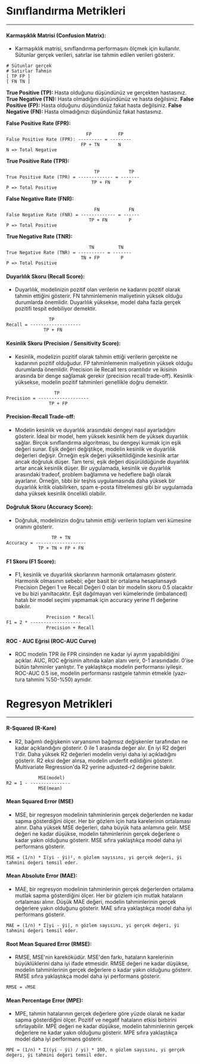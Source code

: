 # Sınıflandırma Metrikleri

---
#### Karmaşıklık Matrisi (Confusion Matrix):
- Karmaşıklık matrisi, sınıflandırma performasını ölçmek için kullanılır. Sütunlar gerçek verileri, satırlar ise tahmin edilen verileri gösterir.

```shell
# Sütunlar gerçek
# Satırlar Tahmin
[ TP FP ]
[ FN TN ]
```

**True Positive (TP):** Hasta olduğunu düşündünüz ve gerçekten hastasınız.
**True Negative (TN):** Hasta olmadığını düşündünüz ve hasta değilsiniz.
**False Positive (FP):** Hasta olduğunu düşündünüz fakat hasta değilsiniz.
**False Negative (FN):** Hasta olmadığınızı düşündünüz fakat hastasınız.

**False Positive Rate (FPR):** 

```shell
							  FP          FP
False Positive Rate (FPR): --------- = --------
							FP + TN       N 
N => Total Negative
```

**True Positive Rate (TPR):**

```shell
						         TP           TP
True Positive Rate (TPR) = ------------- = -------
								TP + FN       P
P => Total Positive
```

**False Negative Rate (FNR):**

```shell
						         FN           FN
False Negative Rate (FNR) = ------------- = ------
							   TP + FN        P
P => Total Positive
```

**True Negative Rate (TNR):**

```shell
							   TN         TN
True Negative Rate (TNR) = ---------- = -------
							TN + FP        P
P => Total Positive
```


#### Duyarlılık Skoru (Recall Score):
- Duyarlılık, modelinizin pozitif olan verilerin ne kadarını pozitif olarak tahmin ettiğini gösterir. FN tahminlemenin maliyetinin yüksek olduğu durumlarda önemlidir. Duyarlılık yüksekse, model daha fazla gerçek pozitifi tespit edebiliyor demektir.

```shell
		        TP
Recall = -------------------
			  TP + FN
```

#### Kesinlik Skoru (Precision / Sensitivity Score):
- Kesinlik, modelizin pozitif olarak tahmin ettiği verilerin gerçekte ne kadarının pozitif olduğudur. FP tahminlemenin maliyetinin yüksek olduğu durumlarda önemlidir. Precision ile Recall ters orantılıdır ve ikisinin arasında bir denge sağlamak gerekir (precision recall trade-off). Kesinlik yüksekse, modelin pozitif tahminleri genellikle doğru demektir.

```shell
		          TP
Precision = -------------------
				TP + FP
```

#### Precision-Recall Trade-off:
- Modelin kesinlik ve duyarlılık arasındaki dengeyi nasıl ayarladığını gösterir. İdeal bir model, hem yüksek kesinlik hem de yüksek duyarlılık sağlar. Birçok sınıflandırma algoritması, bu dengeyi kurmak için eşik değeri sunar. Eşik değeri değiştikçe, modelin kesinlik ve duyarlılık değerleri değişir. Örneğin eşik değeri yükseltildiğinde kesinlik artar ancak doğruluk düşer. Tam tersi, eşik değeri düşürüldüğünde duyarlılık artar ancak kesinlik düşer. Bir uygulamada, kesinlik ve duyarlılık arasındaki tradeof, problem bağlamına ve hedeflere bağlı olarak ayarlanır. Örneğin, tıbbi bir teşhis uygulamasında daha yüksek bir duyarlılık kritik olabilirken, spam e-posta filtrelemesi gibi bir uygulamada daha yüksek kesinlik öncelikli olabilir.
#### Doğruluk Skoru (Accuracy Score):
- Doğruluk, modelinizin doğru tahmin ettiği verilerin toplam veri kümesine oranını gösterir. 

```shell
		         TP + TN
Accuracy = -------------------
			TP + TN + FP + FN
```

#### F1 Skoru (F1 Score):
- F1, kesinlik ve duyarlılık skorlarının harmonik ortalamasını gösterir. Harmonik olmasının sebebi; eğer basit bir ortalama hesaplansaydı Precision Değeri 1 ve Recall Değeri 0 olan bir modelin skoru 0.5 olacaktır ve bu bizi yanıltacaktır. Eşit dağılmayan veri kümelerinde (imbalanced) hatalı bir model seçimi yapmamak için accuracy yerine f1 değerine bakılır.

```shell
		       Precision * Recall
F1 = 2 * -------------------
			   Precision + Recall
```

#### ROC - AUC Eğrisi (ROC-AUC Curve)
- ROC modelin TPR ile FPR cinsinden ne kadar iyi ayrım yapabildiğini açıklar. AUC, ROC eğrisinin altında kalan alanı verir, 0-1 arasındadır. 0'ise bütün tahminler yanlıştır. 1'e yaklaştıkça modelin performansı iyileşir. ROC-AUC 0.5 ise, modelin performansı rastgele tahmin etmekle (yazı-tura tahmini %50-%50) aynıdır.

# Regresyon Metrikleri

---
#### R-Squared (R-Kare)
- R2, bağımlı değişkenin varyansının bağımsız değişkenler tarafından ne kadar açıklandığını gösterir. 0 ile 1 arasında değer alır. En iyi R2 değeri 1'dir. Daha yüksek R2 değerleri modelin veriyi daha iyi açıkladığını gösterir. R2 eksi değer alırsa, modelin underfit edildiğini gösterir. Multivariate Regression'da R2 yerine adjusted-r2 değerine bakılır.

```shell
			MSE(model)
R2 = 1 - ---------------
			MSE(mean)
```
 
#### Mean Squared Error (MSE)
- MSE, bir regresyon modelinin tahminlerinin gerçek değerlerden ne kadar sapma gösterdiğini ölçer. Her bir gözlem için hata karelerinin ortalaması alınır. Daha yüksek MSE değerleri, daha büyük hata anlamına gelir. MSE değeri ne kadar düşükse, modelin tahminlerinin gerçek değerlere o kadar yakın olduğunu gösterir. MSE sıfıra yaklaştıkça model daha iyi performans gösterir.

```shell
MSE = (1/n) * Σ(yi - ŷi)², n gözlem sayısını, yi gerçek değeri, ŷi tahmini değeri temsil eder.
```

#### Mean Absolute Error (MAE):
- MAE, bir regresyon modelinin tahminlerinin gerçek değerlerden ortalama mutlak sapma gösterdiğini ölçer. Her bir gözlem için mutlak hataların ortalaması alınır. Düşük MAE değeri, modelin tahminlerinin gerçek değerlere yakın olduğunu gösterir. MAE sıfıra yaklaştıkça model daha iyi performans gösterir.

```shell
MAE = (1/n) * Σ|yi - ŷi|, n gözlem sayısını, yi gerçek değeri, ŷi tahmini değeri temsil eder.
```
#### Root Mean Squared Error (RMSE):
- RMSE, MSE'nin kareköküdür. MSE'den farkı, hataların karelerinin büyüklüklerini daha iyi ifade etmesidir. RMSE değeri ne kadar düşükse, modelin tahminlerinin gerçek değerlere o kadar yakın olduğunu gösterir. RMSE sıfıra yaklaştıkça model daha iyi performans gösterir.

```shell
RMSE = √MSE
```

#### Mean Percentage Error (MPE):
- MPE, tahmin hatalarının gerçek değerlere göre yüzde olarak ne kadar sapma gösterdiğini ölçer. Pozitif ve negatif hataların etkisi birbirini sıfırlayabilir. MPE değeri ne kadar düşükse, modelin tahminlerinin gerçek değerlere ne kadar yakın olduğunu gösterir. MPE sıfıra yaklaştıkça model daha iyi performans gösterir.

```shell
MPE = (1/n) * Σ((yi - ŷi) / yi) * 100, n gözlem sayısını, yi gerçek değeri, ŷi tahmini değeri temsil eder.
```


